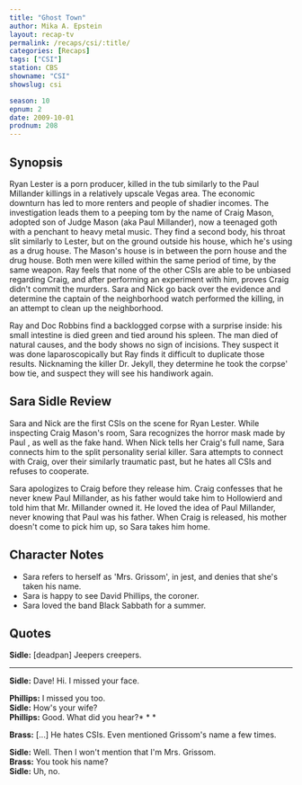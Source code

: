 ```yaml
---
title: "Ghost Town"
author: Mika A. Epstein
layout: recap-tv
permalink: /recaps/csi/:title/
categories: [Recaps]
tags: ["CSI"]
station: CBS
showname: "CSI"
showslug: csi

season: 10
epnum: 2  
date: 2009-10-01
prodnum: 208  
---
```


## Synopsis

Ryan Lester is a porn producer, killed in the tub similarly to the Paul Millander killings   in a relatively upscale Vegas area. The economic downturn has led to more renters and people of shadier incomes. The investigation leads them to a peeping tom by the name of Craig Mason, adopted son of Judge Mason (aka Paul Millander), now a teenaged goth with a penchant to heavy metal music. They find a second body, his throat slit similarly to Lester, but on the ground outside his house, which he's using as a drug house. The Mason's house is in between the porn house and the drug house. Both men were killed within the same period of time, by the same weapon. Ray feels that none of the other CSIs are able to be unbiased regarding Craig, and after performing an experiment with him, proves Craig didn't commit the murders. Sara and Nick go back over the evidence and determine the captain of the neighborhood watch performed the killing, in an attempt to clean up the neighborhood.

Ray and Doc Robbins find a backlogged corpse with a surprise inside: his small intestine is died green and tied around his spleen. The man died of natural causes, and the body shows no sign of incisions. They suspect it was done laparoscopically but Ray finds it difficult to duplicate those results. Nicknaming the killer Dr. Jekyll, they determine he took the corpse' bow tie, and suspect they will see his handiwork again.

## Sara Sidle Review

Sara and Nick are the first CSIs on the scene for Ryan Lester. While inspecting Craig Mason's room, Sara recognizes the horror mask made by Paul , as well as the fake hand. When Nick tells her Craig's full name, Sara connects him to the split personality serial killer. Sara attempts to connect with Craig, over their similarly traumatic past, but he hates all CSIs and refuses to cooperate.

Sara apologizes to Craig before they release him. Craig confesses that he never knew Paul Millander, as his father would take him to Hollowierd and told him that Mr. Millander owned it. He loved the idea of Paul Millander, never knowing that Paul was his father. When Craig is released, his mother doesn't come to pick him up, so Sara takes him home.

## Character Notes

* Sara refers to herself as 'Mrs. Grissom', in jest, and denies that she's taken his name.  
* Sara is happy to see David Phillips, the coroner.  
* Sara loved the band Black Sabbath for a summer.

## Quotes

**Sidle:** [deadpan] Jeepers creepers.

* * *

**Sidle:** Dave! Hi. I missed your face.
  
**Phillips:** I missed you too.  
**Sidle:** How's your wife?  
**Phillips:** Good. What did you hear?* * *

**Brass:** [...] He hates CSIs. Even mentioned Grissom's name a few times.
  
**Sidle:** Well. Then I won't mention that I'm Mrs. Grissom.  
**Brass:** You took his name?  
**Sidle:** Uh, no.